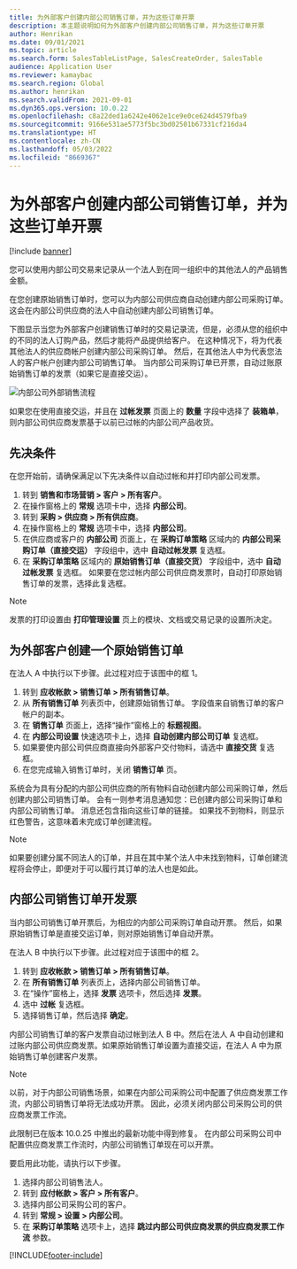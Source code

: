 ```yaml
---
title: 为外部客户创建内部公司销售订单，并为这些订单开票
description: 本主题说明如何为外部客户创建内部公司销售订单，并为这些订单开票
author: Henrikan
ms.date: 09/01/2021
ms.topic: article
ms.search.form: SalesTableListPage, SalesCreateOrder, SalesTable
audience: Application User
ms.reviewer: kamaybac
ms.search.region: Global
ms.author: henrikan
ms.search.validFrom: 2021-09-01
ms.dyn365.ops.version: 10.0.22
ms.openlocfilehash: c8a22ded1a6242e4062e1ce9e0ce624d4579fba9
ms.sourcegitcommit: 9166e531ae5773f5bc3bd02501b67331cf216da4
ms.translationtype: HT
ms.contentlocale: zh-CN
ms.lasthandoff: 05/03/2022
ms.locfileid: "8669367"
---
```

# <a name="create-and-invoice-an-intercompany-sales-order-for-an-external-customer"></a>为外部客户创建内部公司销售订单，并为这些订单开票

[!include [banner](../../includes/banner.md)]

您可以使用内部公司交易来记录从一个法人到在同一组织中的其他法人的产品销售金额。

在您创建原始销售订单时，您可以为内部公司供应商自动创建内部公司采购订单。 这会在内部公司供应商的法人中自动创建内部公司销售订单。

下图显示当您为外部客户创建销售订单时的交易记录流，但是，必须从您的组织中的不同的法人订购产品，然后才能将产品提供给客户。 在这种情况下，将为代表其他法人的供应商帐户创建内部公司采购订单。 然后，在其他法人中为代表您法人的客户帐户创建内部公司销售订单。 当内部公司采购订单已开票，自动过账原始销售订单的发票（如果它是直接交运）。

![内部公司外部销售流程](media/intercompanyexternalsalesprocess.png)

如果您在使用直接交运，并且在 **过帐发票** 页面上的 **数量** 字段中选择了 **装箱单**，则内部公司供应商发票基于以前已过帐的内部公司产品收货。

## <a name="prerequisites"></a>先决条件

在您开始前，请确保满足以下先决条件以自动过帐和并打印内部公司发票。

1. 转到 **销售和市场营销 \> 客户 \> 所有客户**。
1. 在操作窗格上的 **常规** 选项卡中，选择 **内部公司**。
1. 转到 **采购 \> 供应商 \> 所有供应商**。
1. 在操作窗格上的 **常规** 选项卡中，选择 **内部公司**。
1. 在供应商或客户的 **内部公司** 页面上，在 **采购订单策略** 区域内的 **内部公司采购订单（直接交运）** 字段组中，选中 **自动过帐发票** 复选框。
1. 在 **采购订单策略** 区域内的 **原始销售订单（直接交货）** 字段组中，选中 **自动过帐发票** 复选框。 如果要在您过帐内部公司供应商发票时，自动打印原始销售订单的发票，选择此复选框。

> [!NOTE]
> 发票的打印设置由 **打印管理设置** 页上的模块、文档或交易记录的设置所决定。

## <a name="create-an-original-sales-order-for-an-external-customer"></a>为外部客户创建一个原始销售订单

在法人 A 中执行以下步骤。此过程对应于该图中的框 1。

1. 转到 **应收帐款 \> 销售订单 \> 所有销售订单**。
1. 从 **所有销售订单** 列表页中，创建原始销售订单。 字段值来自销售订单的客户帐户的副本。
1. 在 **销售订单** 页面上，选择“操作”窗格上的 **标题视图**。
1. 在 **内部公司设置** 快速选项卡上，选择 **自动创建内部公司订单** 复选框。
1. 如果要使内部公司供应商直接向外部客户交付物料，请选中 **直接交货** 复选框。
1. 在您完成输入销售订单时，关闭 **销售订单** 页。

系统会为具有分配的内部公司供应商的所有物料自动创建内部公司采购订单，然后创建内部公司销售订单。 会有一则参考消息通知您：已创建内部公司采购订单和内部公司销售订单。 消息还包含指向这些订单的链接。 如果找不到物料，则显示红色警告，这意味着未完成订单创建流程。

> [!NOTE]
> 如果要创建分属不同法人的订单，并且在其中某个法人中未找到物料，订单创建流程将会停止，即便对于可以履行其订单的法人也是如此。

## <a name="invoice-an-intercompany-sales-order"></a>内部公司销售订单开发票

当内部公司销售订单开票后，为相应的内部公司采购订单自动开票。 然后，如果原始销售订单是直接交运订单，则对原始销售订单自动开票。

在法人 B 中执行以下步骤。此过程对应于该图中的框 2。

1. 转到 **应收帐款 \> 销售订单 \> 所有销售订单**。
1. 在 **所有销售订单** 列表页上，选择内部公司销售订单。
1. 在“操作”窗格上，选择 **发票** 选项卡，然后选择 **发票**。
1. 选中 **过帐** 复选框。
1. 选择销售订单，然后选择 **确定**。

内部公司销售订单的客户发票自动过帐到法人 B 中。然后在法人 A 中自动创建和过账内部公司供应商发票。如果原始销售订单设置为直接交运，在法人 A 中为原始销售订单创建客户发票。

> [!NOTE]
> 以前，对于内部公司销售场景，如果在内部公司采购公司中配置了供应商发票工作流，内部公司销售订单将无法成功开票。 因此，必须关闭内部公司采购公司的供应商发票工作流。 
> 
> 此限制已在版本 10.0.25 中推出的最新功能中得到修复。 在内部公司采购公司中配置供应商发票工作流时，内部公司销售订单现在可以开票。
> 
> 要启用此功能，请执行以下步骤。
>
> 1. 选择内部公司销售法人。  
> 2. 转到 **应付帐款 \> 客户 \> 所有客户**。
> 3. 选择内部公司采购公司的客户。
> 4. 转到 **常规 \> 设置 \> 内部公司**。
> 5. 在 **采购订单策略** 选项卡上，选择 **跳过内部公司供应商发票的供应商发票工作流** 参数。

[!INCLUDE[footer-include](../../includes/footer-banner.md)]
